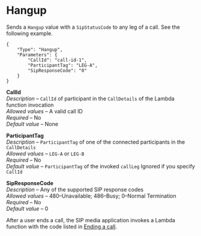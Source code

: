 # Hangup<a name="hangup"></a>

Sends a `Hangup` value with a `SipStatusCode` to any leg of a call\. See the following example\.

```
{
    "Type": "Hangup",
    "Parameters": {
        "CallId": "call-id-1",
        "ParticipantTag": "LEG-A",
        "SipResponseCode": "0"
    }
}
```

**CallId**  
*Description* – `CallId` of participant in the `CallDetails` of the Lambda function invocation  
*Allowed values* – A valid call ID  
*Required* – No  
*Default value* – None

**ParticipantTag**  
*Description* – `ParticipantTag` of one of the connected participants in the `CallDetails`  
*Allowed values* – `LEG-A` or `LEG-B`  
*Required* – No  
*Default value* – `ParticipantTag` of the invoked `callLeg` Ignored if you specify `CallId`

**SipResponseCode**  
*Description* – Any of the supported SIP response codes  
*Allowed values* – 480–Unavailable; 486–Busy; 0–Normal Termination  
*Required* – No  
*Default value* – 0

After a user ends a call, the SIP media application invokes a Lambda function with the code listed in [Ending a call](case-5.md)\.
